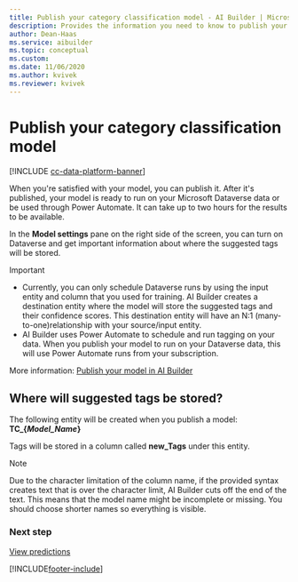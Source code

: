 ```yaml
---
title: Publish your category classification model - AI Builder | Microsoft Docs
description: Provides the information you need to know to publish your category classification model in AI Builder.
author: Dean-Haas
ms.service: aibuilder
ms.topic: conceptual
ms.custom: 
ms.date: 11/06/2020
ms.author: kvivek
ms.reviewer: kvivek
---
```


# Publish your category classification model

[!INCLUDE [cc-data-platform-banner](includes/cc-data-platform-banner.md)]

When you're satisfied with your model, you can publish it. After it's published, your model is ready to run on your Microsoft Dataverse data or be used through Power Automate. It can take up to two hours for the results to be available.

In the **Model settings** pane on the right side of the screen, you can turn on Dataverse and get important information about where the suggested tags will be stored.

> [!IMPORTANT]
>
> - Currently, you can only schedule Dataverse runs by using the input entity and column that you used for training. AI Builder creates a destination entity where the model will store the suggested tags and their confidence scores. This destination entity will have an N:1 (many-to-one)relationship with your source/input entity.
> - AI Builder uses Power Automate to schedule and run tagging on your data. When you publish your model to run on your Dataverse data, this will use Power Automate runs from your subscription.

More information: [Publish your model in AI Builder](publish-model.md)

## Where will suggested tags be stored?

The following entity will be created when you publish a model: **TC_{*Model_Name*}**

Tags will be stored in a column called **new_Tags** under this entity.

> [!NOTE]
> Due to the character limitation of the column name, if the provided syntax creates text that is over the character limit, AI Builder cuts off the end of the text. This means that the model name might be incomplete or missing. You should choose shorter names so everything is visible.

### Next step

[View predictions](text-classification-view-predictions.md)


[!INCLUDE[footer-include](includes/footer-banner.md)]